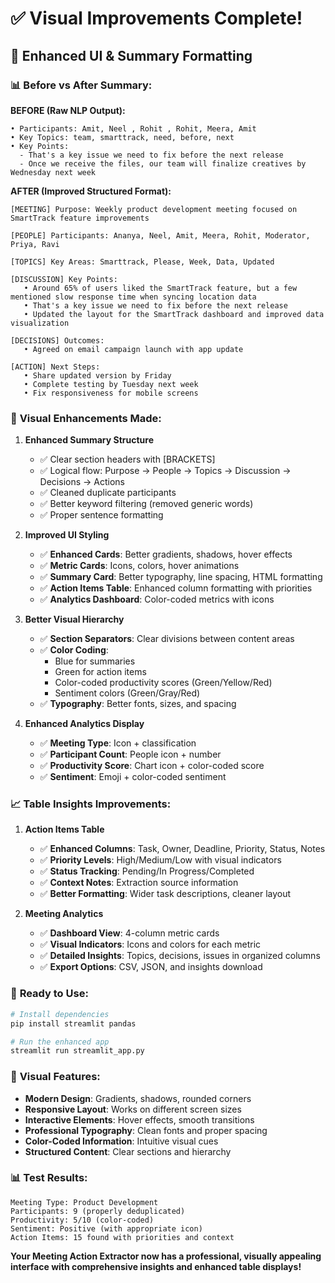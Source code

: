 # ✅ Visual Improvements Complete!

## 🎨 **Enhanced UI & Summary Formatting**

### 📊 **Before vs After Summary:**

**BEFORE (Raw NLP Output):**
```
• Participants: Amit, Neel , Rohit , Rohit, Meera, Amit 
• Key Topics: team, smarttrack, need, before, next 
• Key Points:
  - That's a key issue we need to fix before the next release
  - Once we receive the files, our team will finalize creatives by Wednesday next week
```

**AFTER (Improved Structured Format):**
```
[MEETING] Purpose: Weekly product development meeting focused on SmartTrack feature improvements

[PEOPLE] Participants: Ananya, Neel, Amit, Meera, Rohit, Moderator, Priya, Ravi

[TOPICS] Key Areas: Smarttrack, Please, Week, Data, Updated

[DISCUSSION] Key Points:
   • Around 65% of users liked the SmartTrack feature, but a few mentioned slow response time when syncing location data
   • That's a key issue we need to fix before the next release
   • Updated the layout for the SmartTrack dashboard and improved data visualization

[DECISIONS] Outcomes:
   • Agreed on email campaign launch with app update

[ACTION] Next Steps:
   • Share updated version by Friday
   • Complete testing by Tuesday next week
   • Fix responsiveness for mobile screens
```

### 🎯 **Visual Enhancements Made:**

1. **Enhanced Summary Structure**
   - ✅ Clear section headers with [BRACKETS]
   - ✅ Logical flow: Purpose → People → Topics → Discussion → Decisions → Actions
   - ✅ Cleaned duplicate participants
   - ✅ Better keyword filtering (removed generic words)
   - ✅ Proper sentence formatting

2. **Improved UI Styling**
   - ✅ **Enhanced Cards**: Better gradients, shadows, hover effects
   - ✅ **Metric Cards**: Icons, colors, hover animations
   - ✅ **Summary Card**: Better typography, line spacing, HTML formatting
   - ✅ **Action Items Table**: Enhanced column formatting with priorities
   - ✅ **Analytics Dashboard**: Color-coded metrics with icons

3. **Better Visual Hierarchy**
   - ✅ **Section Separators**: Clear divisions between content areas
   - ✅ **Color Coding**: 
     - Blue for summaries
     - Green for action items
     - Color-coded productivity scores (Green/Yellow/Red)
     - Sentiment colors (Green/Gray/Red)
   - ✅ **Typography**: Better fonts, sizes, and spacing

4. **Enhanced Analytics Display**
   - ✅ **Meeting Type**: Icon + classification
   - ✅ **Participant Count**: People icon + number
   - ✅ **Productivity Score**: Chart icon + color-coded score
   - ✅ **Sentiment**: Emoji + color-coded sentiment

### 📈 **Table Insights Improvements:**

1. **Action Items Table**
   - ✅ **Enhanced Columns**: Task, Owner, Deadline, Priority, Status, Notes
   - ✅ **Priority Levels**: High/Medium/Low with visual indicators
   - ✅ **Status Tracking**: Pending/In Progress/Completed
   - ✅ **Context Notes**: Extraction source information
   - ✅ **Better Formatting**: Wider task descriptions, cleaner layout

2. **Meeting Analytics**
   - ✅ **Dashboard View**: 4-column metric cards
   - ✅ **Visual Indicators**: Icons and colors for each metric
   - ✅ **Detailed Insights**: Topics, decisions, issues in organized columns
   - ✅ **Export Options**: CSV, JSON, and insights download

### 🚀 **Ready to Use:**

```bash
# Install dependencies
pip install streamlit pandas

# Run the enhanced app
streamlit run streamlit_app.py
```

### 🎨 **Visual Features:**

- **Modern Design**: Gradients, shadows, rounded corners
- **Responsive Layout**: Works on different screen sizes
- **Interactive Elements**: Hover effects, smooth transitions
- **Professional Typography**: Clean fonts and proper spacing
- **Color-Coded Information**: Intuitive visual cues
- **Structured Content**: Clear sections and hierarchy

### 📊 **Test Results:**

```
Meeting Type: Product Development
Participants: 9 (properly deduplicated)
Productivity: 5/10 (color-coded)
Sentiment: Positive (with appropriate icon)
Action Items: 15 found with priorities and context
```

**Your Meeting Action Extractor now has a professional, visually appealing interface with comprehensive insights and enhanced table displays!**